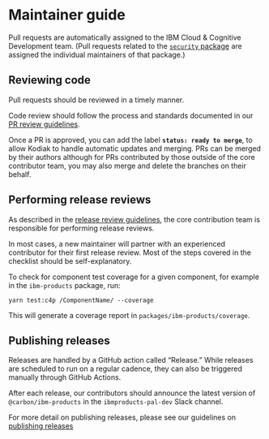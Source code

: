 <!-- cspell:ignore ibmproducts -->

# Maintainer guide

Pull requests are automatically assigned to the IBM Cloud & Cognitive
Development team. (Pull requests related to the
[`security` package](https://github.com/carbon-design-system/ibm-cloud-cognitive/tree/main/packages/security)
are assigned the individual maintainers of that package.)

## Reviewing code

Pull requests should be reviewed in a timely manner.

Code review should follow the process and standards documented in our
[PR review guidelines](https://github.com/carbon-design-system/ibm-cloud-cognitive/blob/main/docs/reviews/PR_REVIEW_GUIDELINES.md).

Once a PR is approved, you can add the label **`status: ready to merge`**, to
allow Kodiak to handle automatic updates and merging. PRs can be merged by their
authors although for PRs contributed by those outside of the core contributor
team, you may also merge and delete the branches on their behalf.

## Performing release reviews

As described in the
[release review guidelines](https://github.com/carbon-design-system/ibm-cloud-cognitive/blob/main/docs/reviews/RELEASE_REVIEW_GUIDELINES.md),
the core contribution team is responsible for performing release reviews.

In most cases, a new maintainer will partner with an experienced contributor for
their first release review. Most of the steps covered in the checklist should be
self-explanatory.

To check for component test coverage for a given component, for example in the
`ibm-products` package, run:

```shell
yarn test:c4p /ComponentName/ --coverage
```

This will generate a coverage report in `packages/ibm-products/coverage`.

## Publishing releases

Releases are handled by a GitHub action called “Release.” While releases are
scheduled to run on a regular cadence, they can also be triggered manually
through GitHub Actions.

After each release, our contributors should announce the latest version of
`@carbon/ibm-products` in the `ibmproducts-pal-dev` Slack channel.

For more detail on publishing releases, please see our guidelines on
[publishing releases](https://github.com/carbon-design-system/ibm-cloud-cognitive/blob/main/docs/PUBLISHING_RELEASES.md)
